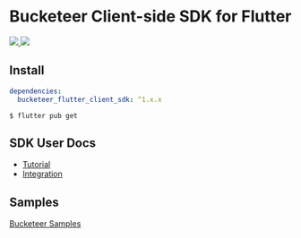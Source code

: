 # Bucketeer Client-side SDK for Flutter

<p align="left">
  <a href="https://app.bitrise.io/app/b8b8516d5a295ff8">
    <img src="https://app.bitrise.io/app/b8b8516d5a295ff8/status.svg?token=pE9S8CDlmfFRPD9EbBBsKw&branch=main"/>
  </a>
  <a href="https://pub.dartlang.org/packages/bucketeer_flutter_client_sdk">
    <img src="https://img.shields.io/pub/v/bucketeer_flutter_client_sdk.svg">
  </a>
</p>

## Install

```yaml
dependencies:
  bucketeer_flutter_client_sdk: ^1.x.x
```

```shell
$ flutter pub get
```

## SDK User Docs

- [Tutorial](https://bucketeer.io/docs/#/./client-side-sdk-tutorial-flutter)
- [Integration](https://bucketeer.io/docs/#/./client-side-sdk-reference-guides-flutter)

## Samples 

[Bucketeer Samples](https://github.com/ca-dp/bucketeer-samples)
